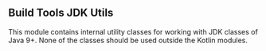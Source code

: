 ## Build Tools JDK Utils

This module contains internal utility classes for working with JDK classes of Java 9+. None of the classes should be used outside the Kotlin modules.